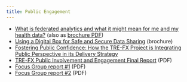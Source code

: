 ```yaml
---
title: Public Engagement
---
```


* [What is federated analytics and what it might mean for me and my health data?](/federated-analytics) (also as [brochure PDF](/reports/brochure-what-is-fed-a.pdf))
* [Using a Digital Box for Safe and Secure Data Sharing](/reports/brochure-digital-boxes.pdf) (brochure)
* [Fostering Public Confidence: How the TRE-FX Project is Integrating Public Perspective in its Delivery Strategy](/public-trust) 
* [TRE-FX Public Involvement and Engagement Final Report](https://doi.org/10.5281/zenodo.10084398) (PDF)
* [Focus Group report #1](/reports/focus-group-report-1.pdf) (PDF)
* [Focus Group report #2](/reports/focus-group-report-2.pdf) (PDF)

  
